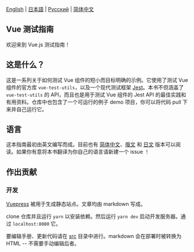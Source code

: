 [English](https://github.com/lmiller1990/vue-testing-handbook#vue-testing-handbook) | [日本語](https://github.com/lmiller1990/vue-testing-handbook/blob/master/src/ja/README.md) | [Русский](https://github.com/webistomin/vue-testing-handbook/blob/master/README.ru.md) | [简体中文](https://github.com/tonylua/vue-testing-handbook/blob/master/README.zh-CN.md)

## Vue 测试指南

欢迎来到 Vue.js 测试指南！

## 这是什么？

这是一系列关于如何测试 Vue 组件的短小而目标明确的示例。它使用了测试 Vue 组件的官方库 `vue-test-utils`，以及一个现代测试框架 [Jest](https://jestjs.io/)。本书不但涵盖了 `vue-test-utils` 的 API，而且也是用于测试 Vue 组件的 Jest API 的最佳实践和有用资料。仓库中也包含了一个可运行的例子 demo 项目，你可以将代码 pull 下来并自己运行它。

## 语言

这本指南最初由英文编写而成。目前也有 [简体中文](https://github.com/tonylua/vue-testing-handbook/blob/master/src/zh-CN/README.md)、[俄文](https://github.com/webistomin/vue-testing-handbook/blob/master/src/ru/README.md) 和 [日文](https://github.com/lmiller1990/vue-testing-handbook/blob/master/src/ja/README.md) 版本可以阅读。如果你有意将本书翻译为你自己的语言请新建一个 issue ！

## 作出贡献 

### 开发

[Vuepress](https://vuepress.vuejs.org/) 被用于生成静态站点。文章均由 markdown 写成。

clone 仓库并且运行 `yarn` 以安装依赖。然后运行 `yarn dev` 启动开发服务器。通过 `localhost:8080` 它。

要编辑手册、更新代码请在 [src](https://github.com/lmiller1990/vue-testing-handbook/tree/master/src) 目录中进行。markdown 会在部署时被转换为 HTML -- 不需要手动编辑后者。
